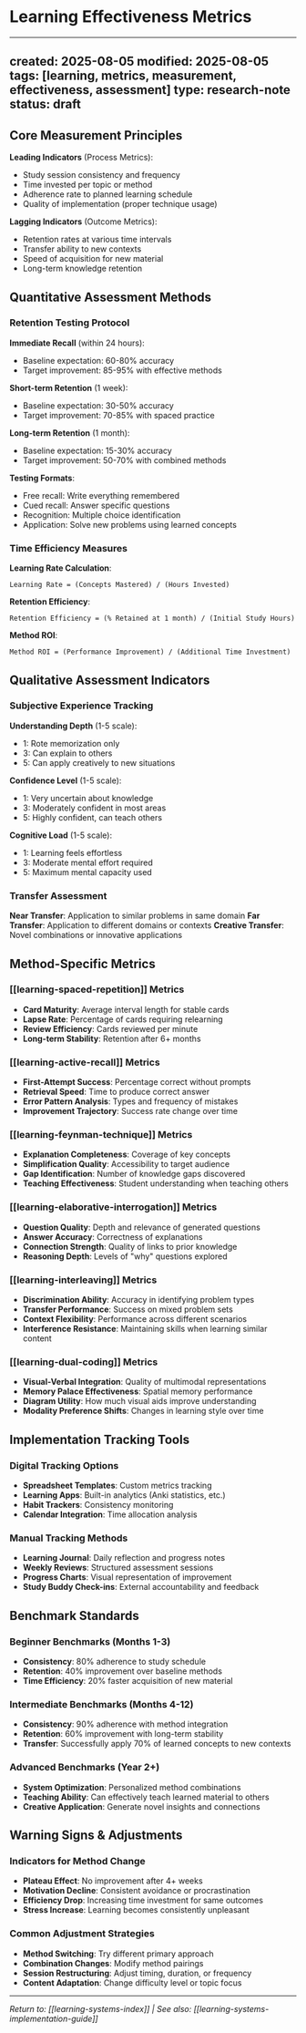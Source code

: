 # Learning Effectiveness Metrics

---
created: 2025-08-05
modified: 2025-08-05
tags: [learning, metrics, measurement, effectiveness, assessment]
type: research-note
status: draft
---

## Core Measurement Principles

**Leading Indicators** (Process Metrics):
- Study session consistency and frequency
- Time invested per topic or method
- Adherence rate to planned learning schedule
- Quality of implementation (proper technique usage)

**Lagging Indicators** (Outcome Metrics):
- Retention rates at various time intervals
- Transfer ability to new contexts
- Speed of acquisition for new material
- Long-term knowledge retention

## Quantitative Assessment Methods

### Retention Testing Protocol
**Immediate Recall** (within 24 hours):
- Baseline expectation: 60-80% accuracy
- Target improvement: 85-95% with effective methods

**Short-term Retention** (1 week):
- Baseline expectation: 30-50% accuracy
- Target improvement: 70-85% with spaced practice

**Long-term Retention** (1 month):
- Baseline expectation: 15-30% accuracy
- Target improvement: 50-70% with combined methods

**Testing Formats**:
- Free recall: Write everything remembered
- Cued recall: Answer specific questions
- Recognition: Multiple choice identification
- Application: Solve new problems using learned concepts

### Time Efficiency Measures
**Learning Rate Calculation**:
```
Learning Rate = (Concepts Mastered) / (Hours Invested)
```

**Retention Efficiency**:
```
Retention Efficiency = (% Retained at 1 month) / (Initial Study Hours)
```

**Method ROI**:
```
Method ROI = (Performance Improvement) / (Additional Time Investment)
```

## Qualitative Assessment Indicators

### Subjective Experience Tracking
**Understanding Depth** (1-5 scale):
- 1: Rote memorization only
- 3: Can explain to others
- 5: Can apply creatively to new situations

**Confidence Level** (1-5 scale):
- 1: Very uncertain about knowledge
- 3: Moderately confident in most areas
- 5: Highly confident, can teach others

**Cognitive Load** (1-5 scale):
- 1: Learning feels effortless
- 3: Moderate mental effort required
- 5: Maximum mental capacity used

### Transfer Assessment
**Near Transfer**: Application to similar problems in same domain
**Far Transfer**: Application to different domains or contexts
**Creative Transfer**: Novel combinations or innovative applications

## Method-Specific Metrics

### [[learning-spaced-repetition]] Metrics
- **Card Maturity**: Average interval length for stable cards
- **Lapse Rate**: Percentage of cards requiring relearning
- **Review Efficiency**: Cards reviewed per minute
- **Long-term Stability**: Retention after 6+ months

### [[learning-active-recall]] Metrics
- **First-Attempt Success**: Percentage correct without prompts
- **Retrieval Speed**: Time to produce correct answer
- **Error Pattern Analysis**: Types and frequency of mistakes
- **Improvement Trajectory**: Success rate change over time

### [[learning-feynman-technique]] Metrics
- **Explanation Completeness**: Coverage of key concepts
- **Simplification Quality**: Accessibility to target audience
- **Gap Identification**: Number of knowledge gaps discovered
- **Teaching Effectiveness**: Student understanding when teaching others

### [[learning-elaborative-interrogation]] Metrics
- **Question Quality**: Depth and relevance of generated questions
- **Answer Accuracy**: Correctness of explanations
- **Connection Strength**: Quality of links to prior knowledge
- **Reasoning Depth**: Levels of "why" questions explored

### [[learning-interleaving]] Metrics
- **Discrimination Ability**: Accuracy in identifying problem types
- **Transfer Performance**: Success on mixed problem sets
- **Context Flexibility**: Performance across different scenarios
- **Interference Resistance**: Maintaining skills when learning similar content

### [[learning-dual-coding]] Metrics
- **Visual-Verbal Integration**: Quality of multimodal representations
- **Memory Palace Effectiveness**: Spatial memory performance
- **Diagram Utility**: How much visual aids improve understanding
- **Modality Preference Shifts**: Changes in learning style over time

## Implementation Tracking Tools

### Digital Tracking Options
- **Spreadsheet Templates**: Custom metrics tracking
- **Learning Apps**: Built-in analytics (Anki statistics, etc.)
- **Habit Trackers**: Consistency monitoring
- **Calendar Integration**: Time allocation analysis

### Manual Tracking Methods
- **Learning Journal**: Daily reflection and progress notes
- **Weekly Reviews**: Structured assessment sessions
- **Progress Charts**: Visual representation of improvement
- **Study Buddy Check-ins**: External accountability and feedback

## Benchmark Standards

### Beginner Benchmarks (Months 1-3)
- **Consistency**: 80% adherence to study schedule
- **Retention**: 40% improvement over baseline methods
- **Time Efficiency**: 20% faster acquisition of new material

### Intermediate Benchmarks (Months 4-12)
- **Consistency**: 90% adherence with method integration
- **Retention**: 60% improvement with long-term stability
- **Transfer**: Successfully apply 70% of learned concepts to new contexts

### Advanced Benchmarks (Year 2+)
- **System Optimization**: Personalized method combinations
- **Teaching Ability**: Can effectively teach learned material to others
- **Creative Application**: Generate novel insights and connections

## Warning Signs & Adjustments

### Indicators for Method Change
- **Plateau Effect**: No improvement after 4+ weeks
- **Motivation Decline**: Consistent avoidance or procrastination
- **Efficiency Drop**: Increasing time investment for same outcomes
- **Stress Increase**: Learning becomes consistently unpleasant

### Common Adjustment Strategies
- **Method Switching**: Try different primary approach
- **Combination Changes**: Modify method pairings
- **Session Restructuring**: Adjust timing, duration, or frequency
- **Content Adaptation**: Change difficulty level or topic focus

---
*Return to: [[learning-systems-index]] | See also: [[learning-systems-implementation-guide]]*